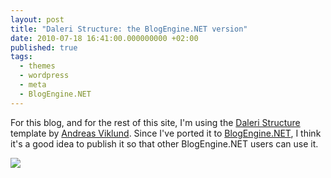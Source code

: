 ```yaml
---
layout: post
title: "Daleri Structure: the BlogEngine.NET version"
date: 2010-07-18 16:41:00.000000000 +02:00
published: true
tags:
  - themes
  - wordpress
  - meta
  - BlogEngine.NET
---
```


For this blog, and for the rest of this site, I'm using the
<a href="http://andreasviklund.com/templates/daleri-structure/">Daleri
Structure</a> template by <a href="http://andreasviklund.com/">Andreas
Viklund</a>. Since I've ported it to
<a href="http://www.dotnetblogengine.net/">BlogEngine.NET</a>, I think it's a
good idea to publish it so that other BlogEngine.NET users can use it.

<img src="{% link /assets/2010/daleri-structure.png %}" />
